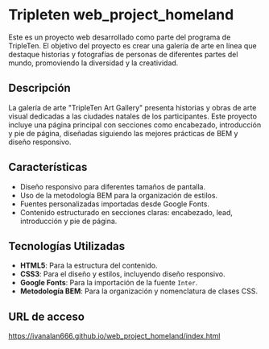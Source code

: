 # Tripleten web_project_homeland

Este es un proyecto web desarrollado como parte del programa de TripleTen. El objetivo del proyecto es crear una galería de arte en línea que destaque historias y fotografías de personas de diferentes partes del mundo, promoviendo la diversidad y la creatividad.

## Descripción

La galería de arte "TripleTen Art Gallery" presenta historias y obras de arte visual dedicadas a las ciudades natales de los participantes. Este proyecto incluye una página principal con secciones como encabezado, introducción y pie de página, diseñadas siguiendo las mejores prácticas de BEM y diseño responsivo.

## Características

- Diseño responsivo para diferentes tamaños de pantalla.
- Uso de la metodología BEM para la organización de estilos.
- Fuentes personalizadas importadas desde Google Fonts.
- Contenido estructurado en secciones claras: encabezado, lead, introducción y pie de página.

## Tecnologías Utilizadas

- **HTML5**: Para la estructura del contenido.
- **CSS3**: Para el diseño y estilos, incluyendo diseño responsivo.
- **Google Fonts**: Para la importación de la fuente `Inter`.
- **Metodología BEM**: Para la organización y nomenclatura de clases CSS.

## URL de acceso

https://ivanalan666.github.io/web_project_homeland/index.html
